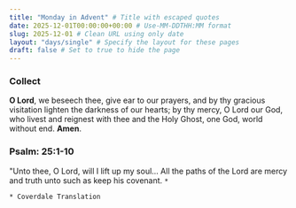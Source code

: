 ```yaml
---
title: "Monday in Advent" # Title with escaped quotes
date: 2025-12-01T00:00:00+00:00 # Use-MM-DDTHH:MM format
slug: 2025-12-01 # Clean URL using only date
layout: "days/single" # Specify the layout for these pages
draft: false # Set to true to hide the page
---
```


### Collect

**O Lord**, we beseech thee, give ear to our prayers, and by thy gracious visitation lighten the darkness of our hearts; by thy mercy, O Lord our God, who livest and reignest with thee and the Holy Ghost, one God, world without end. **Amen**.


### Psalm: 25:1-10

"Unto thee, O Lord, will I lift up my soul&#x2026; All the paths of the Lord are mercy and truth unto such as keep his covenant. `*`

`* Coverdale Translation`